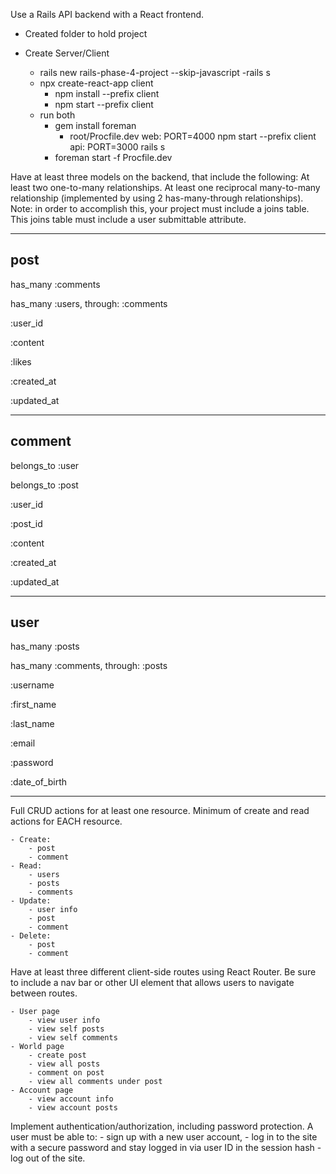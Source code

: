 Use a Rails API backend with a React frontend.

- Created folder to hold project

- Create Server/Client
    - rails new rails-phase-4-project --skip-javascript
        -rails s
    - npx create-react-app client
        - npm install --prefix client
        - npm start --prefix client
    - run both
        - gem install foreman
            - root/Procfile.dev
              web: PORT=4000 npm start --prefix client
              api: PORT=3000 rails s
        - foreman start -f Procfile.dev

Have at least three models on the backend, that include the following:
At least two one-to-many relationships.
At least one reciprocal many-to-many relationship (implemented by using 2 has-many-through relationships). Note: in order to accomplish this, your project must include a joins table. This joins table must include a user submittable attribute.

---
## post

has_many :comments

has_many :users, through: :comments

:user_id

:content

:likes

:created_at

:updated_at

---
## comment

belongs_to :user

belongs_to :post

:user_id

:post_id

:content

:created_at

:updated_at

---
## user

has_many :posts

has_many :comments, through: :posts

:username

:first_name

:last_name

:email

:password

:date_of_birth

---

Full CRUD actions for at least one resource.
Minimum of create and read actions for EACH resource.


    - Create:
        - post
        - comment
    - Read: 
        - users
        - posts
        - comments
    - Update:
        - user info
        - post
        - comment
    - Delete: 
        - post
        - comment

Have at least three different client-side routes using React Router. Be sure to include a nav bar or other UI element that allows users to navigate between routes.

    - User page
        - view user info
        - view self posts
        - view self comments
    - World page
        - create post
        - view all posts
        - comment on post
        - view all comments under post
    - Account page
        - view account info
        - view account posts

Implement authentication/authorization, including password protection. 
A user must be able to:
    - sign up with a new user account,
    - log in to the site with a secure password and stay logged in via user ID in the session hash
    - log out of the site.

